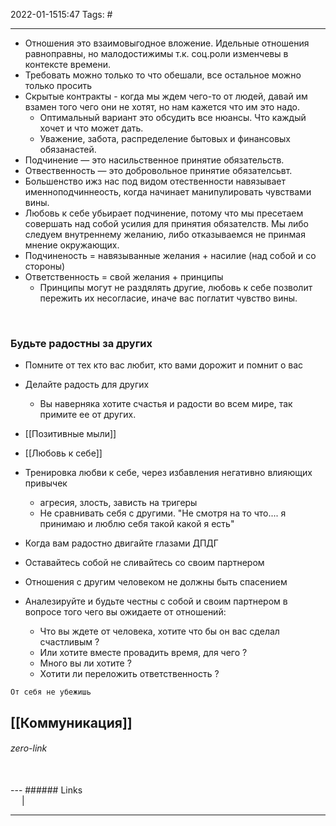 2022-01-1515:47
Tags: #

---
- Отношения это взаимовыгодное вложение. Идельные отношения равноправны, но малодостижимы т.к. соц.роли изменчевы в контексте времени. 
- Требовать можно только то что обешали, все остальное можно только просить
- Скрытые контракты - когда мы ждем чего-то от людей, давай им взамен того чего они не хотят, но нам кажется что им это надо.
	- Оптимальный вариант это обсудить все нюансы. Что каждый хочет и что может дать.
	- Уважение, забота, распределение бытовых и финансовых обязанастей. 
- Подчинение — это насильственное принятие обязательств.
- Отвественность — это добровольное принятие обязателсьвт.
-  Большенство ижз нас под видом отественности навязывает именноподчиннеость, когда начинает манипулировать чувствами вины.
- Любовь к себе убьирает подчинение, потому что мы пресетаем совершать над собой усилия для принятия обязателств. Мы либо следуем внутреннему желанию, либо отказываемся не принмая мнение окружающих.
- Подчиненость = навязыванные желания + насилие (над собой и со стороны)
-  Ответственность = свой желания + принципы
	- Принципы могут не раздялять другие, любовь к себе позволит пережить их несогласие, иначе вас поглатит чувство вины.
</br>

### Будьте радостны за других
- Помните от тех кто вас любит, кто вами дорожит и помнит о вас 
- Делайте радость для других 
	- Вы наверняка хотите счастья и радости во всем мире, так примите ее от других.
- [[Позитивные мыли]]
- [[Любовь к себе]]
- Тренировка любви к себе, через избавления негативно влияющих привычек
	- агресия, злость, зависть на тригеры
	- Не сравнивать себя с другими. "Не смотря на то что.... я принимаю и люблю себя такой какой я есть" 
- Когда вам радостно двигайте глазами ДПДГ


- Оставайтесь собой не сливайтесь со своим партнером
- Отношения с другим человеком не должны быть спасением
- Аналезируйте и будьте честны с собой и своим партнером в вопросе того чего вы ожидаете от отношений:
	- Что вы ждете от человека, хотите что бы он вас сделал счастливым ?
	- Или хотите вместе провадить время, для чего ?
	- Много вы ли хотите ?
	- Хотити ли переложить ответственность ?

`От себя не убежишь` 

[[Коммуникация]]
</br>
---
###### zero-link </br>

</br>
---
###### Links </br>
 &emsp; | &emsp; 


---